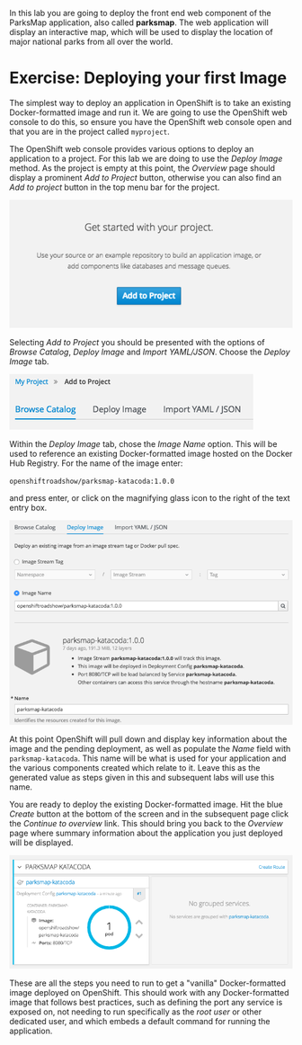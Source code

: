 In this lab you are going to deploy the front end web component of the ParksMap application, also called **parksmap**. The web application will display an interactive map, which will be used to display the location of major national parks from all over the world.

# Exercise: Deploying your first Image

The simplest way to deploy an application in OpenShift is to take an existing Docker-formatted image and run it. We are going to use the OpenShift web console to do this, so ensure you have the OpenShift web console open and that you are in the project called ``myproject``.

The OpenShift web console provides various options to deploy an application to a project. For this lab we are doing to use the *Deploy Image* method. As the project is empty at this point, the *Overview* page should display a prominent *Add to Project* button, otherwise you can also find an *Add to project* button in the top menu bar for the project.

![Add to Project](../../assets/intro-openshift-getting-started-3add-to-empty-project.png)

Selecting *Add to Project* you should be presented with the options of *Browse Catalog*, *Deploy Image* and *Import YAML/JSON*. Choose the *Deploy Image* tab.

![Add to Project Options](../../assets/intro-openshift-getting-started-3add-to-project-options.png)

Within the *Deploy Image* tab, chose the *Image Name* option. This will be used to reference an existing Docker-formatted image hosted on the Docker Hub Registry. For the name of the image enter:

``openshiftroadshow/parksmap-katacoda:1.0.0``

and press enter, or click on the magnifying glass icon to the right of the text entry box.

![Deploy Image](../../assets/intro-openshift-getting-started-3deploy-image-parksmap.png)

At this point OpenShift will pull down and display key information about the image and the pending deployment, as well as populate the *Name* field with ``parksmap-katacoda``. This name will be what is used for your application and the various components created which relate to it. Leave this as the generated value as steps given in this and subsequent labs will use this name.

You are ready to deploy the existing Docker-formatted image. Hit the blue *Create* button at the bottom of the screen and in the subsequent page click the *Continue to overview* link. This should bring you back to the *Overview* page where summary information about the application you just deployed will be displayed.

![Console Overview](../../assets/intro-openshift-getting-started-3parksmap-overview.png)

These are all the steps you need to run to get a "vanilla" Docker-formatted image deployed on OpenShift. This should work with any Docker-formatted image that follows best practices, such as defining the port any service is exposed on, not needing to run specifically as the *root user* or other dedicated user, and which embeds a default command for running the application.
